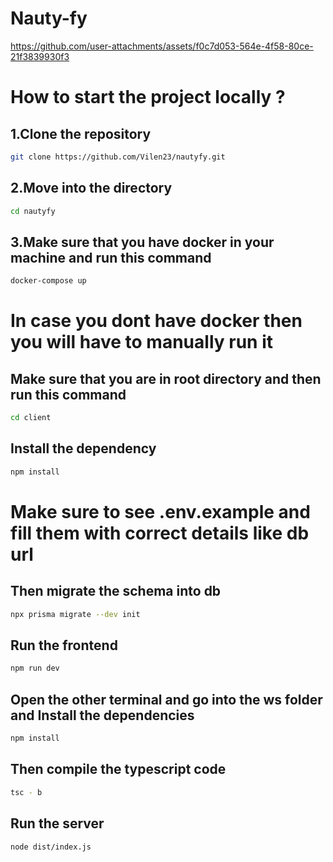# Nauty-fy

https://github.com/user-attachments/assets/f0c7d053-564e-4f58-80ce-21f3839930f3


# How to start the project locally ?
## 1.Clone the repository
```sh
git clone https://github.com/Vilen23/nautyfy.git
```
## 2.Move into the directory
```sh
cd nautyfy
```
## 3.Make sure that you have docker in your machine and run this command
```sh
docker-compose up
```
# In case you dont have docker then you will have to manually run it
## Make sure that you are in root directory and then run this command 
```sh
cd client
```
## Install the dependency
```sh
npm install
```
# Make sure to see .env.example and fill them with correct details like db url
## Then migrate the schema into db
```sh
npx prisma migrate --dev init
```
## Run the frontend
```sh
npm run dev
```
## Open the other terminal and go into the ws folder and Install the dependencies
```sh
npm install
```
## Then compile the typescript code
```sh
tsc - b
```
## Run the server
```sh
node dist/index.js
```

